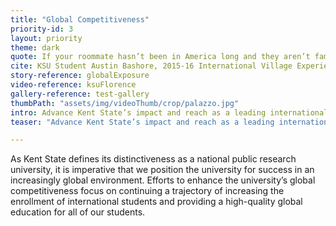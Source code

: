 ```yaml
---
title: "Global Competitiveness"
priority-id: 3
layout: priority
theme: dark
quote: If your roommate hasn’t been in America long and they aren’t familiar with our culture, you will have to get used to some different social norms. And they may find some of our American habits difficult to understand as well.
cite: KSU Student Austin Bashore, 2015-16 International Village Experience participant
story-reference: globalExposure
video-reference: ksuFlorence
gallery-reference: test-gallery
thumbPath: "assets/img/videoThumb/crop/palazzo.jpg"
intro: Advance Kent State’s impact and reach as a leading international university
teaser: "Advance Kent State’s impact and reach as a leading international university"

---
```


As Kent State defines its distinctiveness as a national public research university, it is imperative that we position the university for success in an increasingly global environment. Efforts to enhance the university’s global competitiveness focus on continuing a trajectory of increasing the enrollment of international students and providing a high-quality global education for all of our students.